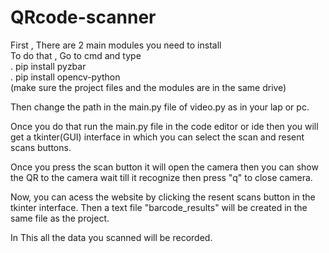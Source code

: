 # QRcode-scanner
First , There are 2 main modules you need to install\
To do that , Go to cmd and type\
 . pip install pyzbar\
 . pip install opencv-python\
 (make sure the project files and the modules are in the same drive)
  
Then change the path in the main.py file of video.py as in your lap or pc.

Once you do that run the main.py file in the code editor or ide then you will get a tkinter(GUI) interface in which you can select the scan and resent scans buttons.

Once you press the scan button it will open the camera then you can show the QR to the camera wait till it recognize then press "q" to close camera.

Now, you can acess the website by clicking the resent scans button in the tkinter interface. Then a text file "barcode_results" will be created in the same file as the project.

In This all the data you scanned will be recorded.
